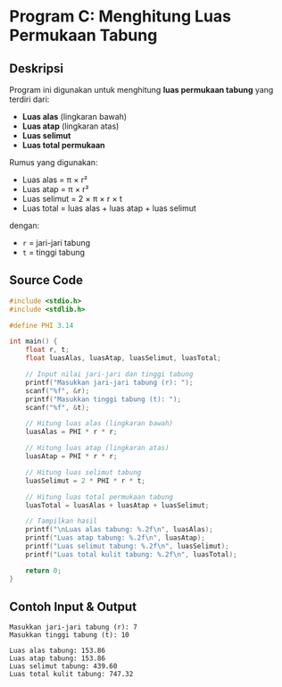 # Program C: Menghitung Luas Permukaan Tabung

## Deskripsi
Program ini digunakan untuk menghitung **luas permukaan tabung** yang terdiri dari:
- **Luas alas** (lingkaran bawah)
- **Luas atap** (lingkaran atas)
- **Luas selimut**
- **Luas total permukaan**

Rumus yang digunakan:
- Luas alas = π × r²  
- Luas atap = π × r²  
- Luas selimut = 2 × π × r × t  
- Luas total = luas alas + luas atap + luas selimut  

dengan:
- `r` = jari-jari tabung
- `t` = tinggi tabung

## Source Code
```c
#include <stdio.h>
#include <stdlib.h>

#define PHI 3.14

int main() {
    float r, t;
    float luasAlas, luasAtap, luasSelimut, luasTotal;

    // Input nilai jari-jari dan tinggi tabung
    printf("Masukkan jari-jari tabung (r): ");
    scanf("%f", &r);
    printf("Masukkan tinggi tabung (t): ");
    scanf("%f", &t);

    // Hitung luas alas (lingkaran bawah)
    luasAlas = PHI * r * r;

    // Hitung luas atap (lingkaran atas)
    luasAtap = PHI * r * r;

    // Hitung luas selimut tabung
    luasSelimut = 2 * PHI * r * t;

    // Hitung luas total permukaan tabung
    luasTotal = luasAlas + luasAtap + luasSelimut;

    // Tampilkan hasil
    printf("\nLuas alas tabung: %.2f\n", luasAlas);
    printf("Luas atap tabung: %.2f\n", luasAtap);
    printf("Luas selimut tabung: %.2f\n", luasSelimut);
    printf("Luas total kulit tabung: %.2f\n", luasTotal);

    return 0;
}
```

## Contoh Input & Output
```
Masukkan jari-jari tabung (r): 7
Masukkan tinggi tabung (t): 10

Luas alas tabung: 153.86
Luas atap tabung: 153.86
Luas selimut tabung: 439.60
Luas total kulit tabung: 747.32
```
